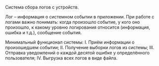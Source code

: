 Система сбора логов с устройств.

Лог – информация о системном событии в приложении. При работе с логами важно понимать: когда произошло событие, у кого оно произошло, к какому уровню логирования относится (информация, ошибка и т.д.), сообщение события.

Минимальный функционал системы:
I. Приём информации о произошедшем событии;
II. Получение выборки логов из системы;
III. Отправка уведомлений о каждой десятой ошибке у определённого пользователя;
IV. Выгрузка всех логов в виде файла.
